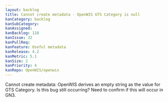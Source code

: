 ```yaml
---
layout: backlog
title: Cannot create metadata - OpenWIS GTS Category is null
kanCategory: backlog
kanSubCategory:
kanAssigned:
kanBacklog: 118
kanIssue: 32
kanPullReq:
kanFeature: Useful metadata
kanRelease: 4.2
kanMetric: 5.1
kanSize: 2
kanPriority: 4
kanRepo: OpenWIS/openwis
---
```

Cannot create metadata: OpenWIS derives an empty string as the value for GTS Category. Is this bug still occurring? Need to confirm if this will occur in GN3.
